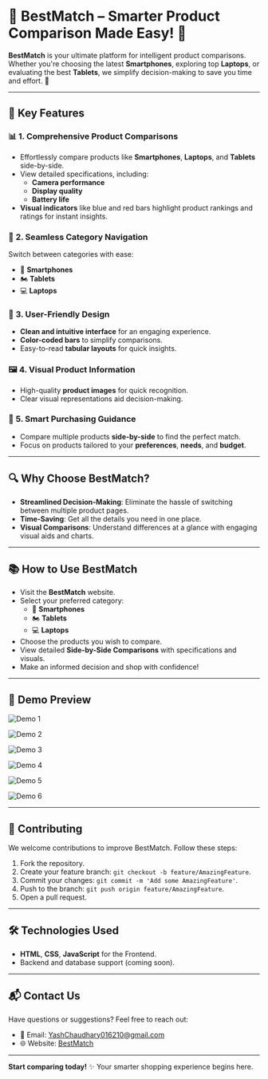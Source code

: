  # 🌟 **BestMatch** – Smarter Product Comparison Made Easy! 🌟  

**BestMatch** is your ultimate platform for intelligent product comparisons. Whether you're choosing the latest **Smartphones**, exploring top **Laptops**, or evaluating the best **Tablets**, we simplify decision-making to save you time and effort. 🚀  

---

## 🚀 **Key Features**  

### 📊 **1. Comprehensive Product Comparisons**  
- Effortlessly compare products like **Smartphones**, **Laptops**, and **Tablets** side-by-side.  
- View detailed specifications, including:  
  - **Camera performance**  
  - **Display quality**  
  - **Battery life**  
- **Visual indicators** like blue and red bars highlight product rankings and ratings for instant insights.  

### 📂 **2. Seamless Category Navigation**  
Switch between categories with ease:  
- 📱 **Smartphones**  
- 🏍️ **Tablets**  
- 💻 **Laptops**  

### 🎨 **3. User-Friendly Design**  
- **Clean and intuitive interface** for an engaging experience.  
- **Color-coded bars** to simplify comparisons.  
- Easy-to-read **tabular layouts** for quick insights.  

### 🖼️ **4. Visual Product Information**  
- High-quality **product images** for quick recognition.  
- Clear visual representations aid decision-making.  

### 🛒 **5. Smart Purchasing Guidance**  
- Compare multiple products **side-by-side** to find the perfect match.  
- Focus on products tailored to your **preferences**, **needs**, and **budget**.  

---

## 🔍 **Why Choose BestMatch?**  

- **Streamlined Decision-Making**: Eliminate the hassle of switching between multiple product pages.  
- **Time-Saving**: Get all the details you need in one place.  
- **Visual Comparisons**: Understand differences at a glance with engaging visual aids and charts.  

---

## 📚 **How to Use BestMatch**  

- Visit the **BestMatch** website.  
- Select your preferred category:  
   - 📱 **Smartphones**  
   - 🏍️ **Tablets**  
   - 💻 **Laptops**  
- Choose the products you wish to compare.  
- View detailed **Side-by-Side Comparisons** with specifications and visuals.  
- Make an informed decision and shop with confidence!  

---

## 🌟 **Demo Preview**  

![Demo 1](https://i.postimg.cc/CLnQq6Mp/Demos6.png)  

![Demo 2](https://i.postimg.cc/YSHZkfHK/Demos5.png)  

![Demo 3](https://i.postimg.cc/RZfyjp2L/Demos4.png) 

![Demo 4](https://i.postimg.cc/PqQcqpXL/Demos3.png)  

![Demo 5](https://i.postimg.cc/KjRsQ0nL/Demos2.png)  

![Demo 6](https://i.postimg.cc/hPhq3rS2/Demos1.png)   

---

## 👥 **Contributing**
We welcome contributions to improve BestMatch. Follow these steps:
1. Fork the repository.
2. Create your feature branch: `git checkout -b feature/AmazingFeature`.
3. Commit your changes: `git commit -m 'Add some AmazingFeature'`.
4. Push to the branch: `git push origin feature/AmazingFeature`.
5. Open a pull request.

---

## 🛠️ **Technologies Used**
- **HTML**, **CSS**, **JavaScript** for the Frontend.
- Backend and database support (coming soon).

---

## 📬 **Contact Us**
Have questions or suggestions? Feel free to reach out:
- 📧 Email: YashChaudhary016210@gmail.com
- 🌐 Website: [BestMatch](https://bestmatch.surge.sh)

---

**Start comparing today!** ✨ Your smarter shopping experience begins here.
